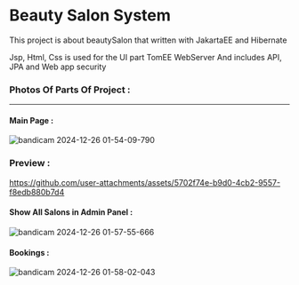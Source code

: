 # Beauty Salon System

This project is about beautySalon that written with JakartaEE and Hibernate

Jsp, Html, Css is used for the UI part
TomEE WebServer 
And includes API, JPA and Web app security

### Photos Of Parts Of Project :
___

#### Main Page :

![bandicam 2024-12-26 01-54-09-790](https://github.com/user-attachments/assets/99d80bb9-12ef-4c60-b0a8-81f575f0f188)

### Preview :

https://github.com/user-attachments/assets/5702f74e-b9d0-4cb2-9557-f8edb880b7d4

#### Show All Salons in Admin Panel :

![bandicam 2024-12-26 01-57-55-666](https://github.com/user-attachments/assets/b07536c2-66a1-4d2b-8d91-e3325e284628)

#### Bookings :

![bandicam 2024-12-26 01-58-02-043](https://github.com/user-attachments/assets/bd5e296b-5e4a-4c8d-8f61-380e16cb40e1)
